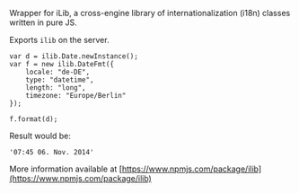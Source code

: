 Wrapper for iLib, a cross-engine library of internationalization (i18n) classes written in pure JS.

Exports `ilib` on the server.

    var d = ilib.Date.newInstance();
    var f = new ilib.DateFmt({
        locale: "de-DE",
        type: "datetime",
        length: "long",
        timezone: "Europe/Berlin"
    });
 
    f.format(d);

Result would be:

    '07:45 06. Nov. 2014'

More information available at [https://www.npmjs.com/package/ilib](https://www.npmjs.com/package/ilib)
